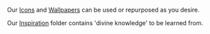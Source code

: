 Our [Icons](https://github.com/Az-Net/Az-Net/tree/main/Pictures/Icons) and [Wallpapers](https://github.com/Az-Net/Az-Net/tree/main/Pictures/Wallpapers) can be used or repurposed as you desire.  

Our [Inspiration](https://github.com/Az-Net/Az-Net/tree/main/Pictures/Inspirations) folder contains 'divine knowledge' to be learned from.
